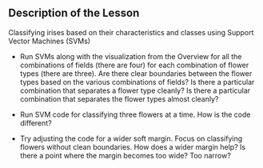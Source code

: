 Description of the Lesson
-------

Classifying irises based on their characteristics and classes using Support Vector Machines (SVMs)

- Run SVMs along with the visualization from the Overview for all the combinations of fields (there are four) for each combination of flower types (there are three). Are there clear boundaries between the flower types based on the various combinations of fields? Is there a particular combination that separates a flower type cleanly? Is there a particular combination that separates the flower types almost cleanly?

- Run SVM code for classifying three flowers at a time. How is the code different?

- Try adjusting the code for a wider soft margin. Focus on classifying flowers without clean boundaries. How does a wider margin help? Is there a point where the margin becomes too wide? Too narrow?
